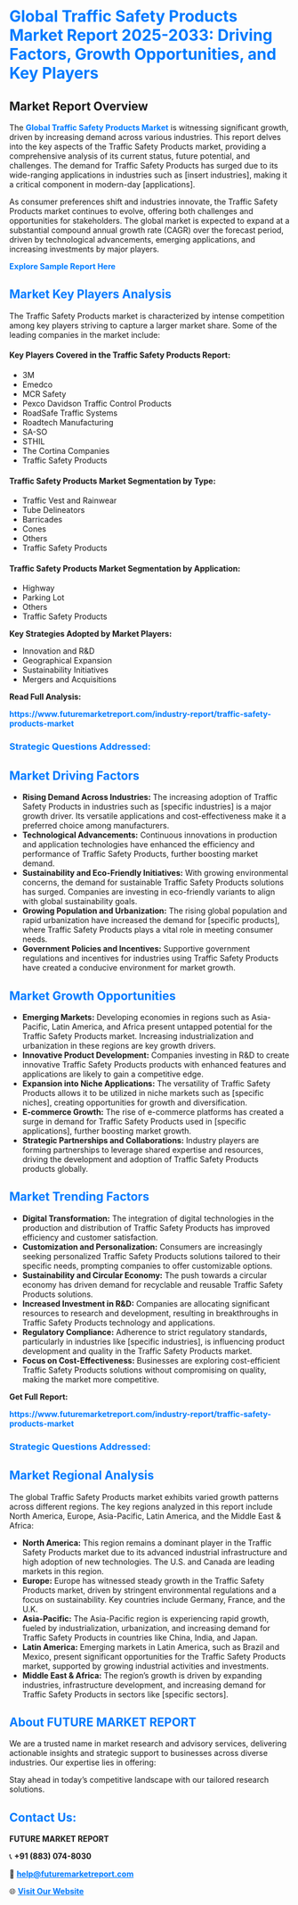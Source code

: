 <h1 style="color: #007BFF;">Global Traffic Safety Products Market Report 2025-2033: Driving Factors, Growth Opportunities, and Key Players</h1>

<section id="overview">
<h2>Market Report Overview</h2>
<p>The <a href="https://www.futuremarketreport.com/industry-report/traffic-safety-products-market" style="color: #007BFF; text-decoration: none;"><strong>Global Traffic Safety Products Market</strong></a> is witnessing significant growth, driven by increasing demand across various industries. This report delves into the key aspects of the Traffic Safety Products market, providing a comprehensive analysis of its current status, future potential, and challenges. The demand for Traffic Safety Products has surged due to its wide-ranging applications in industries such as [insert industries], making it a critical component in modern-day [applications].</p>
<p>As consumer preferences shift and industries innovate, the Traffic Safety Products market continues to evolve, offering both challenges and opportunities for stakeholders. The global market is expected to expand at a substantial compound annual growth rate (CAGR) over the forecast period, driven by technological advancements, emerging applications, and increasing investments by major players.</p>
</section>

<section id="overview">
<p><a href="https://www.futuremarketreport.com/request-sample/reportId=97122" style="color: #007BFF; text-decoration: none;"><strong>Explore Sample Report Here</strong></a></p>
</section>

<section id="key-players">
<h2 style="color: #007BFF;">Market Key Players Analysis</h2>
<p>The Traffic Safety Products market is characterized by intense competition among key players striving to capture a larger market share. Some of the leading companies in the market include:</p>
<h4>Key Players Covered in the Traffic Safety Products Report:</h4>
<ul><li>3M</li><li>Emedco</li><li>MCR Safety</li><li>Pexco Davidson Traffic Control Products</li><li>RoadSafe Traffic Systems</li><li>Roadtech Manufacturing</li><li>SA-SO</li><li>STHIL</li><li>The Cortina Companies</li><li>Traffic Safety Products</li></ul>
<h4>Traffic Safety Products Market Segmentation by Type:</h4>
<ul><li>Traffic Vest and Rainwear</li><li>Tube Delineators</li><li>Barricades</li><li>Cones</li><li>Others</li><li>Traffic Safety Products</li></ul>

<h4>Traffic Safety Products Market Segmentation by Application:</h4>
<ul><li>Highway</li><li>Parking Lot</li><li>Others</li><li>Traffic Safety Products</li></ul>
<p><strong>Key Strategies Adopted by Market Players:</strong></p>
<ul>
<li>Innovation and R&D</li>
<li>Geographical Expansion</li>
<li>Sustainability Initiatives</li>
<li>Mergers and Acquisitions</li>
</ul>
</section>

<section>
<p><strong>Read Full Analysis: </strong></p><a href="https://www.futuremarketreport.com/industry-report/traffic-safety-products-market" style="color: #007BFF; text-decoration: none;"><strong>https://www.futuremarketreport.com/industry-report/traffic-safety-products-market</strong></a>
<h3 style="color: #007BFF;">Strategic Questions Addressed:</h3>
</section>

<section id="driving-factors">
<h2 style="color: #007BFF;">Market Driving Factors</h2>
<ul>
<li><strong>Rising Demand Across Industries:</strong> The increasing adoption of Traffic Safety Products in industries such as [specific industries] is a major growth driver. Its versatile applications and cost-effectiveness make it a preferred choice among manufacturers.</li>
<li><strong>Technological Advancements:</strong> Continuous innovations in production and application technologies have enhanced the efficiency and performance of Traffic Safety Products, further boosting market demand.</li>
<li><strong>Sustainability and Eco-Friendly Initiatives:</strong> With growing environmental concerns, the demand for sustainable Traffic Safety Products solutions has surged. Companies are investing in eco-friendly variants to align with global sustainability goals.</li>
<li><strong>Growing Population and Urbanization:</strong> The rising global population and rapid urbanization have increased the demand for [specific products], where Traffic Safety Products plays a vital role in meeting consumer needs.</li>
<li><strong>Government Policies and Incentives:</strong> Supportive government regulations and incentives for industries using Traffic Safety Products have created a conducive environment for market growth.</li>
</ul>
</section>

<section id="growth-opportunities">
<h2 style="color: #007BFF;">Market Growth Opportunities</h2>
<ul>
<li><strong>Emerging Markets:</strong> Developing economies in regions such as Asia-Pacific, Latin America, and Africa present untapped potential for the Traffic Safety Products market. Increasing industrialization and urbanization in these regions are key growth drivers.</li>
<li><strong>Innovative Product Development:</strong> Companies investing in R&D to create innovative Traffic Safety Products products with enhanced features and applications are likely to gain a competitive edge.</li>
<li><strong>Expansion into Niche Applications:</strong> The versatility of Traffic Safety Products allows it to be utilized in niche markets such as [specific niches], creating opportunities for growth and diversification.</li>
<li><strong>E-commerce Growth:</strong> The rise of e-commerce platforms has created a surge in demand for Traffic Safety Products used in [specific applications], further boosting market growth.</li>
<li><strong>Strategic Partnerships and Collaborations:</strong> Industry players are forming partnerships to leverage shared expertise and resources, driving the development and adoption of Traffic Safety Products products globally.</li>
</ul>
</section>

<section id="trending-factors">
<h2 style="color: #007BFF;">Market Trending Factors</h2>
<ul>
<li><strong>Digital Transformation:</strong> The integration of digital technologies in the production and distribution of Traffic Safety Products has improved efficiency and customer satisfaction.</li>
<li><strong>Customization and Personalization:</strong> Consumers are increasingly seeking personalized Traffic Safety Products solutions tailored to their specific needs, prompting companies to offer customizable options.</li>
<li><strong>Sustainability and Circular Economy:</strong> The push towards a circular economy has driven demand for recyclable and reusable Traffic Safety Products solutions.</li>
<li><strong>Increased Investment in R&D:</strong> Companies are allocating significant resources to research and development, resulting in breakthroughs in Traffic Safety Products technology and applications.</li>
<li><strong>Regulatory Compliance:</strong> Adherence to strict regulatory standards, particularly in industries like [specific industries], is influencing product development and quality in the Traffic Safety Products market.</li>
<li><strong>Focus on Cost-Effectiveness:</strong> Businesses are exploring cost-efficient Traffic Safety Products solutions without compromising on quality, making the market more competitive.</li>
</ul>
</section>

<section>
<p><strong>Get Full Report: </strong></p><a href="https://www.futuremarketreport.com/industry-report/traffic-safety-products-market" style="color: #007BFF; text-decoration: none;"><strong>https://www.futuremarketreport.com/industry-report/traffic-safety-products-market</strong></a>
<h3 style="color: #007BFF;">Strategic Questions Addressed:</h3>
</section>


<section id="regional-analysis">
<h2 style="color: #007BFF;">Market Regional Analysis</h2>
<p>The global Traffic Safety Products market exhibits varied growth patterns across different regions. The key regions analyzed in this report include North America, Europe, Asia-Pacific, Latin America, and the Middle East & Africa:</p>
<ul>
<li><strong>North America:</strong> This region remains a dominant player in the Traffic Safety Products market due to its advanced industrial infrastructure and high adoption of new technologies. The U.S. and Canada are leading markets in this region.</li>
<li><strong>Europe:</strong> Europe has witnessed steady growth in the Traffic Safety Products market, driven by stringent environmental regulations and a focus on sustainability. Key countries include Germany, France, and the U.K.</li>
<li><strong>Asia-Pacific:</strong> The Asia-Pacific region is experiencing rapid growth, fueled by industrialization, urbanization, and increasing demand for Traffic Safety Products in countries like China, India, and Japan.</li>
<li><strong>Latin America:</strong> Emerging markets in Latin America, such as Brazil and Mexico, present significant opportunities for the Traffic Safety Products market, supported by growing industrial activities and investments.</li>
<li><strong>Middle East & Africa:</strong> The region’s growth is driven by expanding industries, infrastructure development, and increasing demand for Traffic Safety Products in sectors like [specific sectors].</li>
</ul>
</section>

<footer>
<h2 style="color: #007BFF;">About FUTURE MARKET REPORT</h2>
<p>We are a trusted name in market research and advisory services, delivering actionable insights and strategic support to businesses across diverse industries. Our expertise lies in offering:</p>

<p>Stay ahead in today’s competitive landscape with our tailored research solutions.</p>

<h2 style="color: #007BFF;">Contact Us:</h2>
<p><strong>FUTURE MARKET REPORT</strong></p>
<p>📞 <strong>+91 (883) 074-8030</strong></p>
<p>📧 <strong><a href="mailto:help@futuremarketreport.com" style="color: #007BFF;">help@futuremarketreport.com</a></strong></p>
<p>🌐 <strong><a href="https://www.futuremarketreport.com/" style="color: #007BFF;">Visit Our Website</a></strong></p>
</footer>
